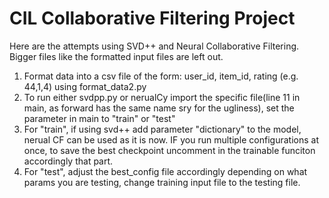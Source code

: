 # CIL Collaborative Filtering Project

Here are the attempts using SVD++ and Neural Collaborative Filtering. Bigger files like the formatted input files are left out.

1. Format data into a csv file of the form: user_id, item_id, rating (e.g. 44,1,4) using format_data2.py 
2. To run either svdpp.py or nerualCy import the specific file(line 11 in main, as forward has the same name sry for the ugliness), set the parameter in main to "train" or "test"
3. For "train", if using svd++ add parameter "dictionary" to the model, nerual CF can be used as it is now. IF you run multiple configurations at once, to save the best checkpoint uncomment in the trainable funciton accordingly that part. 
4. For "test", adjust the best_config file accordingly depending on what params you are testing, change training input file to the testing file. 
